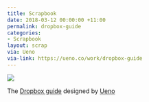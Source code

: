 ```yaml
---
title: Scrapbook
date: 2018-03-12 00:00:00 +11:00
permalink: dropbox-guide
categories:
- Scrapbook
layout: scrap
via: Ueno
via-link: https://ueno.co/work/dropbox-guide
---
```


![](https://cdn.ueno.co/build/e7d21073867dca929bdd9017cc0b3f8c.png)

The [Dropbox guide](https://www.dropbox.com/guide) designed by [Ueno](https://ueno.co/work/dropbox-guide)
